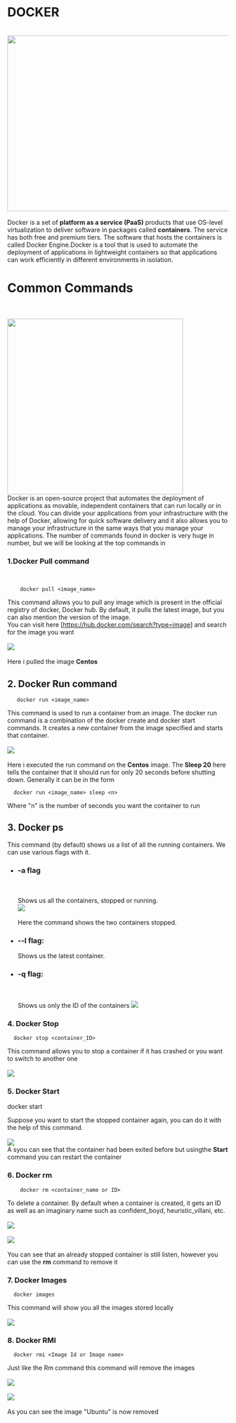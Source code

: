 <h1><b>DOCKER</b></h1><br>
<img src="https://github.com/user-attachments/assets/e84b0de1-ae3a-4f95-9ab9-c44420d8b327" height = "400", width = "800"><br><br>
Docker is a set of <b>platform as a service (PaaS)</b> products that use OS-level virtualization to deliver software in packages called <b>containers</b>. The service has both free and premium tiers. The software that hosts the containers is called Docker Engine.Docker is a tool that is used to automate the deployment of applications in lightweight containers so that applications can work efficiently in different environments in isolation.

<h1><b>Common Commands</b></h1><br><br>
<img src="https://github.com/user-attachments/assets/ac7d5d84-234a-4486-9e16-992ecaad6024" height="400",width="400"><br>
Docker is an open-source project that automates the deployment of applications as movable, independent containers that can run locally or in the cloud. You can divide your applications from your infrastructure with the help of Docker, allowing for quick software delivery and it also allows you to manage your infrastructure in the same ways that you manage your applications. The number of commands found in docker is very huge in number, but we will be looking at the top commands in 

<h3><b>1.Docker Pull command</b></h3><br>

        docker pull <image_name>
This command allows you to pull any image which is present in the official registry of docker, Docker hub. By default, it pulls the latest image, but you can also mention the version of the image.<br>
You can visit here [https://hub.docker.com/search?type=image] and search for the image you want
<br><br>
<img src="https://github.com/user-attachments/assets/deea795b-1a90-46cc-8d5d-1773d541de3c"><br><br>
Here i pulled the image <b>Centos</b>

<h2><b>2. Docker Run command</b></h2>

       docker run <image_name>

This command is used to run a container from an image. The docker run command is a combination of the docker create and docker start commands. It creates a new container from the image specified and starts that container.       
<br>
<img src="https://github.com/user-attachments/assets/12ed5e0e-9834-41e2-99f6-77869a95ea67">
<br><br>
Here i executed the run command on the <b>Centos</b> image. The <b>Sleep 20</b> here tells the container that it should run for only 20 seconds before shutting down. Generally it can be in the form

      docker run <image_name> sleep <n>

Where "n" is the number of seconds you want the container to run     

<h2><b>3. Docker ps</b></h2>
This command (by default) shows us a list of all the running containers. We can use various flags with it.

  *  <h3><b>-a</b> flag</h3><br><br>
       Shows us all the containers, stopped or running.<br>
       <img src ="https://github.com/user-attachments/assets/aac8db90-1cf5-454b-8851-9db2def0c48f"><br><br>
       Here the command shows the two containers stopped.
 *   <h3><b>--l flag:</b></h3>
       Shows us the latest container.

 *  <h3><b>-q flag:</b></h3><br><br>
       Shows us only the ID of the containers  
       <img src="https://github.com/user-attachments/assets/4ba1cb77-43d6-4680-81ea-9d26825d0827">


<h3><b>4. Docker Stop</b></h3>

      docker stop <container_ID>
This command allows you to stop a container if it has crashed or you want to switch to another one<br><br>
<img src="https://github.com/user-attachments/assets/efccb4a6-7433-4e6b-b314-fd20e1f1fa0a">

<h3><b>5. Docker Start</b></h3>
       docker start <container_ID>

  Suppose you want to start the stopped container again, you can do it with the help of this command.<br><br>
  <img src="https://github.com/user-attachments/assets/9f75d7ff-6a6b-4468-9c50-71804e086c43"><br>
  A syou can see that the container had been exited before but usingthe <b>Start</b> command you can restart the container

<h3><b>6. Docker rm</b></h3>

        docker rm <container_name or ID>
To delete a container. By default when a container is created, it gets an ID as well as an imaginary name such as confident_boyd, heuristic_villani, etc.
<br><br>
<img src="https://github.com/user-attachments/assets/ab27304e-eb21-4615-9e32-7d81ce917454"><br><br>
<img src="https://github.com/user-attachments/assets/4a2bcb08-ede3-46b2-a6d9-e499d3817ac0">
<br><br>
You can see that an already stopped container is still listen, however you can use the <b>rm</b> command to remove it

<h3><b>7. Docker Images</b></h3>

      docker images
  This command will show you all the images stored locally<br><br>
  <img src="https://github.com/user-attachments/assets/419c0133-88cd-4ad2-a66e-12c7393866fc">


<h3><b>8. Docker RMI</b></h3>

      docker rmi <Image Id or Image name>

Just like the Rm command this command will remove the images
<br><br>
<img src="https://github.com/user-attachments/assets/52b0fa08-2cce-414e-9f56-fd9d8f68121c"><br><br>
<img src="https://github.com/user-attachments/assets/e2259cb2-59a6-41bf-acfb-5c6d596334df"><br><br>
As you can see the image "Ubuntu" is now removed


  

       

       
      

